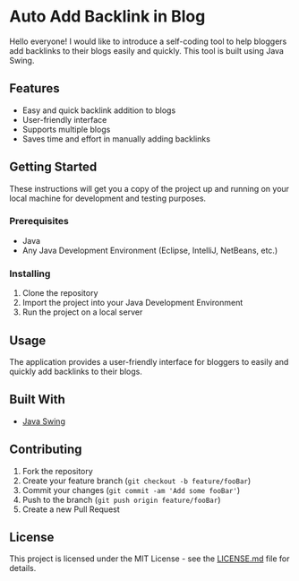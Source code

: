 # Auto Add Backlink in Blog

Hello everyone! I would like to introduce a self-coding tool to help bloggers add backlinks to their blogs easily and quickly. This tool is built using Java Swing.

## Features

- Easy and quick backlink addition to blogs
- User-friendly interface
- Supports multiple blogs
- Saves time and effort in manually adding backlinks

## Getting Started

These instructions will get you a copy of the project up and running on your local machine for development and testing purposes.

### Prerequisites

- Java
- Any Java Development Environment (Eclipse, IntelliJ, NetBeans, etc.)

### Installing

1. Clone the repository
2. Import the project into your Java Development Environment
3. Run the project on a local server

## Usage

The application provides a user-friendly interface for bloggers to easily and quickly add backlinks to their blogs.

## Built With

- [Java Swing](https://docs.oracle.com/en/java/javase/14/docs/api/javax/swing/package-summary.html)

## Contributing

1. Fork the repository
2. Create your feature branch (`git checkout -b feature/fooBar`)
3. Commit your changes (`git commit -am 'Add some fooBar'`)
4. Push to the branch (`git push origin feature/fooBar`)
5. Create a new Pull Request

## License

This project is licensed under the MIT License - see the [LICENSE.md](LICENSE.md) file for details.

